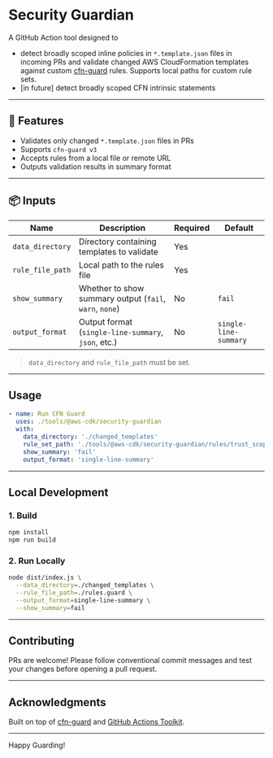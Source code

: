 # Security Guardian

A GitHub Action tool designed to 
 - detect broadly scoped inline policies in `*.template.json` files in incoming PRs and validate changed AWS CloudFormation templates against custom [cfn-guard](https://github.com/aws-cloudformation/cloudformation-guard) rules. Supports local paths for custom rule sets.
 - [in future] detect broadly scoped CFN intrinsic statements

---

## 🚀 Features

- Validates only changed `*.template.json` files in PRs
- Supports `cfn-guard v3`
- Accepts rules from a local file or remote URL
- Outputs validation results in summary format

---

## 📦 Inputs

| Name             | Description                                                       | Required | Default |
|------------------|-------------------------------------------------------------------|----------|---------|
| `data_directory` | Directory containing templates to validate                        | Yes   |         |
| `rule_file_path` | Local path to the rules file                                     | Yes    |         |
| `show_summary`   | Whether to show summary output (`fail`, `warn`, `none`)          | No    | `fail`  |
| `output_format`  | Output format (`single-line-summary`, `json`, etc.)              | No    | `single-line-summary` |

> `data_directory` and `rule_file_path` must be set.

---

## Usage

```yaml
- name: Run CFN Guard
  uses: ./tools/@aws-cdk/security-guardian
  with:
    data_directory: './changed_templates'
    rule_set_path: './tools/@aws-cdk/security-guardian/rules/trust_scope_rules.guard'
    show_summary: 'fail'
    output_format: 'single-line-summary'
```

---

## Local Development

### 1. Build
```bash
npm install
npm run build
```

### 2. Run Locally
```bash
node dist/index.js \
  --data_directory=./changed_templates \
  --rule_file_path=./rules.guard \
  --output_format=single-line-summary \
  --show_summary=fail
```
---

## Contributing

PRs are welcome! Please follow conventional commit messages and test your changes before opening a pull request.

---

## Acknowledgments

Built on top of [cfn-guard](https://github.com/aws-cloudformation/cloudformation-guard) and [GitHub Actions Toolkit](https://github.com/actions/toolkit).

---

Happy Guarding! 


